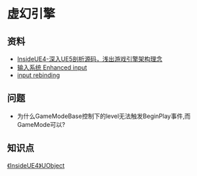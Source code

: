 # 虚幻引擎

## 资料

- [InsideUE4-深入UE5剖析源码，浅出游戏引擎架构理念](https://www.zhihu.com/column/insideue4)
- [输入系统 Enhanced input](https://zhuanlan.zhihu.com/p/585359847)
- [input rebinding](https://blog.csdn.net/qq_21919621/article/details/107762032)

## 问题

- 为什么GameModeBase控制下的level无法触发BeginPlay事件,而GameMode可以?

## 知识点

[《InsideUE4》UObject](https://zhuanlan.zhihu.com/p/24319968)

